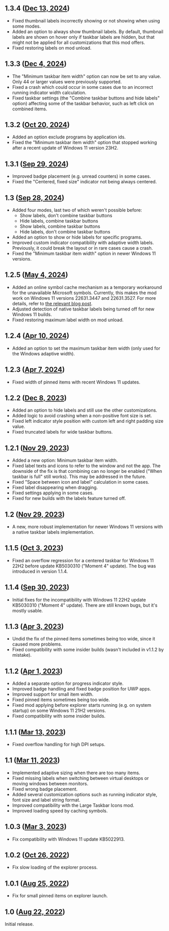 ## 1.3.4 ([Dec 13, 2024](https://github.com/ramensoftware/windhawk-mods/blob/17e0c80c827a71f9a6a66079eaaae4dd289fecf9/mods/taskbar-labels.wh.cpp))

* Fixed thumbnail labels incorrectly showing or not showing when using some modes.
* Added an option to always show thumbnail labels. By default, thumbnail labels are shown on hover only if taskbar labels are hidden, but that might not be applied for all customizations that this mod offers.
* Fixed restoring labels on mod unload.

## 1.3.3 ([Dec 4, 2024](https://github.com/ramensoftware/windhawk-mods/blob/b0179b2e31ee74e302077bfb2de1b7cdfc6092d7/mods/taskbar-labels.wh.cpp))

* The "Minimum taskbar item width" option can now be set to any value. Only 44 or larger values were previously supported.
* Fixed a crash which could occur in some cases due to an incorrect running indicator width calculation.
* Fixed taskbar settings (the "Combine taskbar buttons and hide labels" option) affecting some of the taskbar behavior, such as left click on combined items.

## 1.3.2 ([Oct 20, 2024](https://github.com/ramensoftware/windhawk-mods/blob/0951986351d82332cd99a2335f16f6fbcb22033b/mods/taskbar-labels.wh.cpp))

* Added an option exclude programs by application ids.
* Fixed the "Minimum taskbar item width" option that stopped working after a recent update of Windows 11 version 23H2.

## 1.3.1 ([Sep 29, 2024](https://github.com/ramensoftware/windhawk-mods/blob/984a75a743bba52a247387158c47db2ede70f31a/mods/taskbar-labels.wh.cpp))

* Improved badge placement (e.g. unread counters) in some cases.
* Fixed the "Centered, fixed size" indicator not being always centered.

## 1.3 ([Sep 28, 2024](https://github.com/ramensoftware/windhawk-mods/blob/18d85f2bce2e5fbb27499f93281a2d79b13c6670/mods/taskbar-labels.wh.cpp))

* Added four modes, last two of which weren't possible before:
  * Show labels, don't combine taskbar buttons
  * Hide labels, combine taskbar buttons
  * Show labels, combine taskbar buttons
  * Hide labels, don't combine taskbar buttons
* Added an option to show or hide labels for specific programs.
* Improved custom indicator compatibility with adaptive width labels. Previously, it could break the layout or in rare cases cause a crash.
* Fixed the "Minimum taskbar item width" option in newer Windows 11 versions.

## 1.2.5 ([May 4, 2024](https://github.com/ramensoftware/windhawk-mods/blob/386a0d9c151361b9c9695a67658d9ffadc2df51c/mods/taskbar-labels.wh.cpp))

* Added an online symbol cache mechanism as a temporary workaround for the unavailable Microsoft symbols. Currently, this makes the mod work on Windows 11 versions 22631.3447 and 22631.3527. For more details, refer to [the relevant blog post](https://ramensoftware.com/windhawk-and-symbol-download-errors).
* Adjusted detection of native taskbar labels being turned off for new Windows 11 builds.
* Fixed restoring maximum label width on mod unload.

## 1.2.4 ([Apr 10, 2024](https://github.com/ramensoftware/windhawk-mods/blob/52fb2fdb8d52bcee8b05e4e7f89ac3027f633954/mods/taskbar-labels.wh.cpp))

* Added an option to set the maximum taskbar item width (only used for the Windows adaptive width).

## 1.2.3 ([Apr 7, 2024](https://github.com/ramensoftware/windhawk-mods/blob/37d87af5cad91032a99660648134df05b1201b2c/mods/taskbar-labels.wh.cpp))

* Fixed width of pinned items with recent Windows 11 updates.

## 1.2.2 ([Dec 8, 2023](https://github.com/ramensoftware/windhawk-mods/blob/098b5d81a22328110d49566ffbcd9ea1a3da4243/mods/taskbar-labels.wh.cpp))

* Added an option to hide labels and still use the other customizations.
* Added logic to avoid crashing when a non-positive font size is set.
* Fixed left indicator style position with custom left and right padding size value.
* Fixed truncated labels for wide taskbar buttons.

## 1.2.1 ([Nov 29, 2023](https://github.com/ramensoftware/windhawk-mods/blob/b9c4fefe6754408557a92715d6f4e11465f8ae3a/mods/taskbar-labels.wh.cpp))

* Added a new option: Minimum taskbar item width.
* Fixed label texts and icons to refer to the window and not the app. The downside of the fix is that combining can no longer be enabled ("When taskbar is full" still works). This may be addressed in the future.
* Fixed "Space between icon and label" calculation in some cases.
* Fixed label disappearing when dragging.
* Fixed settings applying in some cases.
* Fixed for new builds with the labels feature turned off.

## 1.2 ([Nov 29, 2023](https://github.com/ramensoftware/windhawk-mods/blob/55cf8e1768150ba51f8b822a44f19de3cf0cc9fa/mods/taskbar-labels.wh.cpp))

* A new, more robust implementation for newer Windows 11 versions with a native taskbar labels implementation.

## 1.1.5 ([Oct 3, 2023](https://github.com/ramensoftware/windhawk-mods/blob/4a1778822b1ce783729ec3fde550d59fdc7ce547/mods/taskbar-labels.wh.cpp))

* Fixed an overflow regression for a centered taskbar for Windows 11 22H2 before update KB5030310 ("Moment 4" update). The bug was introduced in version 1.1.4.

## 1.1.4 ([Sep 30, 2023](https://github.com/ramensoftware/windhawk-mods/blob/6a427c77a7a4c23efa5db4274c1c7ef5369b3eca/mods/taskbar-labels.wh.cpp))

* Initial fixes for the incompatibility with Windows 11 22H2 update KB5030310 ("Moment 4" update). There are still known bugs, but it's mostly usable.

## 1.1.3 ([Apr 3, 2023](https://github.com/ramensoftware/windhawk-mods/blob/d655abb41851b0ad352af334461da59b45a1867d/mods/taskbar-labels.wh.cpp))

* Undid the fix of the pinned items sometimes being too wide, since it caused more problems.
* Fixed compatibility with some insider builds (wasn't included in v1.1.2 by mistake).

## 1.1.2 ([Apr 1, 2023](https://github.com/ramensoftware/windhawk-mods/blob/e75309dae64419bf625a4aa116471d2715b4e9b4/mods/taskbar-labels.wh.cpp))

* Added a separate option for progress indicator style.
* Improved badge handling and fixed badge position for UWP apps.
* Improved support for small item width.
* Fixed pinned items sometimes being too wide.
* Fixed mod applying before explorer starts running (e.g. on system startup) on some Windows 11 21H2 versions.
* Fixed compatibility with some insider builds.

## 1.1.1 ([Mar 13, 2023](https://github.com/ramensoftware/windhawk-mods/blob/944eed5252e88f92ec24a738af705c092f3ac0c4/mods/taskbar-labels.wh.cpp))

* Fixed overflow handling for high DPI setups.

## 1.1 ([Mar 11, 2023](https://github.com/ramensoftware/windhawk-mods/blob/2192e42078b228d8f7995c07bb63644765f8e57d/mods/taskbar-labels.wh.cpp))

* Implemented adaptive sizing when there are too many items.
* Fixed missing labels when switching between virtual desktops or moving windows between monitors.
* Fixed wrong badge placement.
* Added several customization options such as running indicator style, font size and label string format.
* Improved compatibility with the Large Taskbar Icons mod.
* Improved loading speed by caching symbols.

## 1.0.3 ([Mar 3, 2023](https://github.com/ramensoftware/windhawk-mods/blob/c0b092ca7a1fb39f131ce0ae0c201184b006dbd3/mods/taskbar-labels.wh.cpp))

* Fix compatibility with Windows 11 update KB5022913.

## 1.0.2 ([Oct 26, 2022](https://github.com/ramensoftware/windhawk-mods/blob/d84761e1bf6fe6bc43c1eb03a3ee10b5d758b743/mods/taskbar-labels.wh.cpp))

* Fix slow loading of the explorer process.

## 1.0.1 ([Aug 25, 2022](https://github.com/ramensoftware/windhawk-mods/blob/fad5047cda95693be381808bb53b00ec0e4e9225/mods/taskbar-labels.wh.cpp))

* Fix for small pinned items on explorer launch.

## 1.0 ([Aug 22, 2022](https://github.com/ramensoftware/windhawk-mods/blob/a62a9b7306cdd66a8bac68c2d6448fb2111e66c3/mods/taskbar-labels.wh.cpp))

Initial release.
